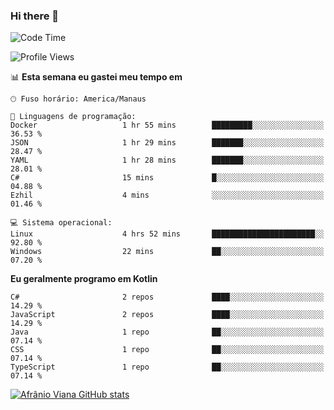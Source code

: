 ### Hi there 👋

<!--
**afranio-viana/afranio-viana** is a ✨ _special_ ✨ repository because its `README.md` (this file) appears on your GitHub profile.

Here are some ideas to get you started:

- 🔭 I’m currently working on ...
- 🌱 I’m currently learning ...
- 👯 I’m looking to collaborate on ...
- 🤔 I’m looking for help with ...
- 💬 Ask me about ...
- 📫 How to reach me: ...
- 😄 Pronouns: ...
- ⚡ Fun fact: ...
-->
<!--START_SECTION:waka-->
![Code Time](http://img.shields.io/badge/Code%20Time-192%20hrs%2029%20mins-blue)

![Profile Views](http://img.shields.io/badge/Visualizac%C3%B5es%20do%20perfil-0-blue)

📊 **Esta semana eu gastei meu tempo em** 

```text
🕑︎ Fuso horário: America/Manaus

💬 Linguagens de programação: 
Docker                   1 hr 55 mins        █████████░░░░░░░░░░░░░░░░   36.53 % 
JSON                     1 hr 29 mins        ███████░░░░░░░░░░░░░░░░░░   28.47 % 
YAML                     1 hr 28 mins        ███████░░░░░░░░░░░░░░░░░░   28.01 % 
C#                       15 mins             █░░░░░░░░░░░░░░░░░░░░░░░░   04.88 % 
Ezhil                    4 mins              ░░░░░░░░░░░░░░░░░░░░░░░░░   01.46 % 

💻 Sistema operacional: 
Linux                    4 hrs 52 mins       ███████████████████████░░   92.80 % 
Windows                  22 mins             ██░░░░░░░░░░░░░░░░░░░░░░░   07.20 % 
```

**Eu geralmente programo em Kotlin** 

```text
C#                       2 repos             ████░░░░░░░░░░░░░░░░░░░░░   14.29 % 
JavaScript               2 repos             ████░░░░░░░░░░░░░░░░░░░░░   14.29 % 
Java                     1 repo              ██░░░░░░░░░░░░░░░░░░░░░░░   07.14 % 
CSS                      1 repo              ██░░░░░░░░░░░░░░░░░░░░░░░   07.14 % 
TypeScript               1 repo              ██░░░░░░░░░░░░░░░░░░░░░░░   07.14 % 
```




<!--END_SECTION:waka-->
[![Afrânio Viana GitHub stats](https://github-readme-stats.vercel.app/api?username=afranio-viana)](https://github.com/anuraghazra/github-readme-stats)
